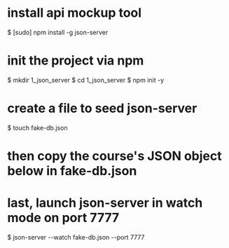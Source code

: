# install api mockup tool

$ [sudo] npm install -g json-server

# init the project via npm

$ mkdir 1_json_server
$ cd 1_json_server
$ npm init -y

# create a file to seed json-server

$ touch fake-db.json

# then copy the course's JSON object below in fake-db.json

# last, launch json-server in watch mode on port 7777

$ json-server --watch fake-db.json --port 7777

<!---

 {
   "cities":[
      {
         "id":1,
         "name":"Barcelona"
      },
      {
         "id":2,
         "name":"Madrid"
      },
      {
         "id":3,
         "name":"Miami"
      },
      {
         "id":4,
         "name":"Paris"
      }
   ],
   "courses":[
      {
         "id":1,
         "name":"WebDev",
         "type":"Full Time"
      },
      {
         "id":2,
         "name":"WebDev",
         "type":"Part Time"
      },
      {
         "id":3,
         "name":"UX/UI",
         "type":"Full Time"
      },
      {
         "id":4,
         "name":"UX/UI",
         "type":"Part Time"
      }
   ],
   "bootcamps":[
      {
         "id":1,
         "cityId":1,
         "courseId":1
      },
      {
         "id":2,
         "cityId":2,
         "courseId":2
      },
      {
         "id":3,
         "cityId":3,
         "courseId":1
      },
      {
         "id":4,
         "cityId":4,
         "courseId":2
      },
      {
         "id":5,
         "cityId":2,
         "courseId":3
      },
      {
         "id":6,
         "cityId":3,
         "courseId":4
      },
      {
         "id":7,
         "cityId":1,
         "courseId":3
      }
   ]
}

-->